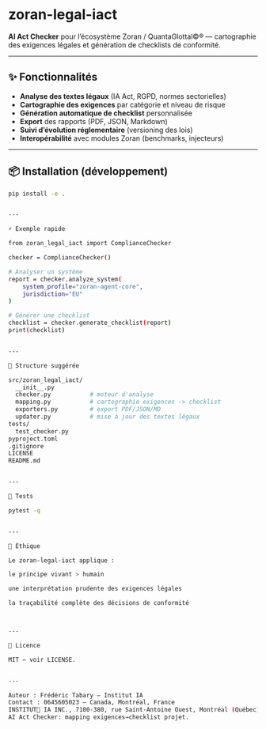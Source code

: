 # zoran-legal-iact

**AI Act Checker** pour l’écosystème Zoran / QuantaGlottal©® — cartographie des exigences légales et génération de checklists de conformité.

---

## ✨ Fonctionnalités
- **Analyse des textes légaux** (IA Act, RGPD, normes sectorielles)
- **Cartographie des exigences** par catégorie et niveau de risque
- **Génération automatique de checklist** personnalisée
- **Export** des rapports (PDF, JSON, Markdown)
- **Suivi d’évolution réglementaire** (versioning des lois)
- **Interopérabilité** avec modules Zoran (benchmarks, injecteurs)

---

## 📦 Installation (développement)
```bash
pip install -e .


---

⚡ Exemple rapide

from zoran_legal_iact import ComplianceChecker

checker = ComplianceChecker()

# Analyser un système
report = checker.analyze_system(
    system_profile="zoran-agent-core",
    jurisdiction="EU"
)

# Générer une checklist
checklist = checker.generate_checklist(report)
print(checklist)


---

🧱 Structure suggérée

src/zoran_legal_iact/
  __init__.py
  checker.py           # moteur d'analyse
  mapping.py           # cartographie exigences -> checklist
  exporters.py         # export PDF/JSON/MD
  updater.py           # mise à jour des textes légaux
tests/
  test_checker.py
pyproject.toml
.gitignore
LICENSE
README.md


---

🧪 Tests

pytest -q


---

🔐 Éthique

Le zoran-legal-iact applique :

le principe vivant > humain

une interprétation prudente des exigences légales

la traçabilité complète des décisions de conformité



---

📜 Licence

MIT — voir LICENSE.


---

Auteur : Frédéric Tabary — Institut IA
Contact : 0645605023 — Canada, Montréal, France
INSTITUT🦋 IA INC., 7100-380, rue Saint-Antoine Ouest, Montréal (Québec) H2Y 3X7.# zoran-legal-iact
AI Act Checker: mapping exigences→checklist projet.
